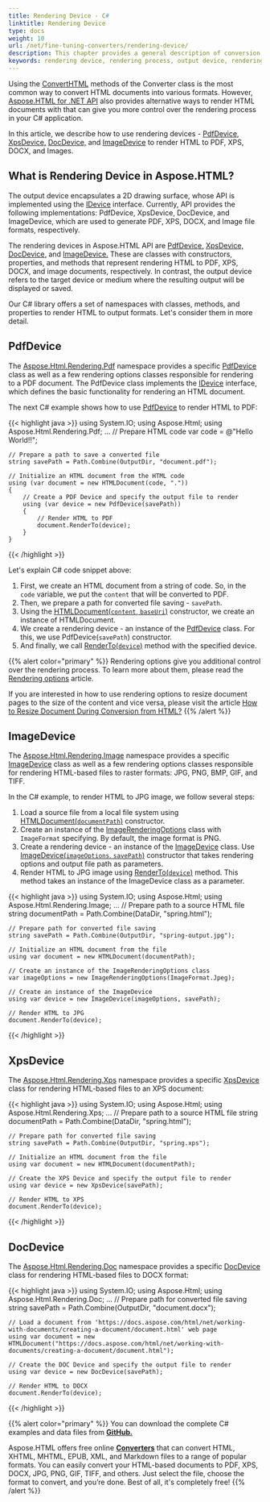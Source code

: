 ```yaml
---
title: Rendering Device - C#
linktitle: Rendering Device
type: docs
weight: 10
url: /net/fine-tuning-converters/rendering-device/
description: This chapter provides a general description of conversion features of Aspose.HTML .NET. You find out how to convert HTML, SVG, MHTML, EPUB, MD documents to (PDF, XPS, DOCX, MD, MHTML and Image) other formats using Aspose.HTML API.
keywords: rendering device, rendering process, output device, rendering html, render HTML, PdfDevice, ImageDevice, XpsDevice, DocDevice
---
```


Using the [ConvertHTML](https://reference.aspose.com/html/net/aspose.html.converters/converter/converthtml/) methods of the Converter class is the most common way to convert HTML documents into various formats. However, [Aspose.HTML for .NET API](https://products.aspose.com/html/net/) also provides alternative ways to render HTML documents with that can give you more control over the rendering process in your C# application.

In this article, we describe how to use rendering devices - [PdfDevice,](https://reference.aspose.com/html/net/aspose.html.rendering.pdf/pdfdevice/) [XpsDevice,](https://reference.aspose.com/html/net/aspose.html.rendering.xps/xpsdevice/) [DocDevice,](https://reference.aspose.com/html/net/aspose.html.rendering.doc/pdfdevice/) and [ImageDevice](https://reference.aspose.com/html/net/aspose.html.rendering.image/imagedevice/) to render HTML to PDF, XPS, DOCX, and Images.

## **What is Rendering Device in Aspose.HTML?**

The output device encapsulates a 2D drawing surface, whose API is implemented using the [IDevice](https://reference.aspose.com/html/net/aspose.html.rendering/idevice/) interface. Currently, API provides the following implementations: PdfDevice, XpsDevice, DocDevice, and ImageDevice, which are used to generate PDF, XPS, DOCX, and Image file formats, respectively.

The rendering devices in Aspose.HTML API are [PdfDevice,](https://reference.aspose.com/html/net/aspose.html.rendering.pdf/pdfdevice/) [XpsDevice,](https://reference.aspose.com/html/net/aspose.html.rendering.xps/xpsdevice/) [DocDevice,](https://reference.aspose.com/html/net/aspose.html.rendering.doc/pdfdevice/) and [ImageDevice.](https://reference.aspose.com/html/net/aspose.html.rendering.image/imagedevice/) These are classes with constructors, properties, and methods that represent rendering HTML to PDF, XPS, DOCX, and image documents, respectively. In contrast, the output device refers to the target device or medium where the resulting output will be displayed or saved.

Our C# library offers a set of namespaces with classes, methods, and properties to render HTML to output formats. Let's consider them in more detail.

## **PdfDevice**

The [Aspose.Html.Rendering.Pdf](https://reference.aspose.com/html/net/aspose.html.rendering.pdf/) namespace provides a specific [PdfDevice](https://reference.aspose.com/html/net/aspose.html.rendering.pdf/pdfdevice/) class as well as a few rendering options classes responsible for rendering to a PDF document. The PdfDevice class implements the [IDevice](https://reference.aspose.com/html/net/aspose.html.rendering/idevice/) interface, which defines the basic functionality for rendering an HTML document. 

The next C# example shows how to use [PdfDevice](https://reference.aspose.com/html/net/aspose.html.rendering.pdf/pdfdevice/) to render HTML to PDF:

{{< highlight java >}}
using System.IO;
using Aspose.Html;
using Aspose.Html.Rendering.Pdf;
...
	// Prepare HTML code
    var code = @"<span>Hello World!!</span>";

    // Prepare a path to save a converted file 
    string savePath = Path.Combine(OutputDir, "document.pdf");

    // Initialize an HTML document from the HTML code
    using (var document = new HTMLDocument(code, "."))
    {
        // Create a PDF Device and specify the output file to render
        using (var device = new PdfDevice(savePath))
        {
            // Render HTML to PDF
            document.RenderTo(device);
        }
    }
{{< /highlight >}}

Let's explain C# code snippet above:

1. First, we create an HTML document from a string of code. So, in the `code` variable, we put the `content` that will be converted to PDF.
1. Then, we prepare a path for converted file saving - `savePath`.
1. Using the [HTMLDocument(`content`, `baseUri`)](https://reference.aspose.com/html/net/aspose.html/htmldocument/htmldocument/#constructor_14) constructor, we create an instance of HTMLDocument.
1. We create a rendering device - an instance of the [PdfDevice](https://reference.aspose.com/html/net/aspose.html.rendering.pdf/pdfdevice/) class. For this, we use PdfDevice(`savePath`) constructor.
1. And finally, we call [RenderTo(`device`)](https://reference.aspose.com/html/net/aspose.html/htmldocument/renderto/) method with the specified device.

{{% alert color="primary" %}}
Rendering options give you additional control over the rendering process. To learn more about them, please read the [Rendering options](/html/net/fine-tuning-converters/rendering-options/) article. 

If you are interested in how to use rendering options to resize document pages to the size of the content and vice versa, please visit the article [How to Resize Document During Conversion from HTML?](/html/net/resize-document/)
{{% /alert %}}

## **ImageDevice**

The [Aspose.Html.Rendering.Image](https://reference.aspose.com/html/net/aspose.html.rendering.image/) namespace provides a specific [ImageDevice](https://reference.aspose.com/html/net/aspose.html.rendering.image/imagedevice/) class as well as a few rendering options classes responsible for rendering HTML-based files to raster formats: JPG, PNG, BMP, GIF, and TIFF.

In the С# example, to render HTML to JPG image, we follow several steps:
1. Load a source file from a local file system using [HTMLDocument(`documentPath`)]() constructor.
1. Create an instance of the [ImageRenderingOptions](https://reference.aspose.com/html/net/aspose.html.rendering.image/imagerenderingoptions/) class with `ImageFormat` specifying. By default, the image format is PNG.
1. Create a rendering device - an instance of the [ImageDevice](https://reference.aspose.com/html/net/aspose.html.rendering.image/imagedevice/) class. Use [ImageDevice(`imageOptions`, `savePath`)](https://reference.aspose.com/html/net/aspose.html.rendering.image/imagedevice/imagedevice/#constructor_3) constructor that takes  rendering options and output file path as parameters.
1. Render HTML to JPG image using [RenderTo(`device`)](https://reference.aspose.com/html/net/aspose.html/htmldocument/renderto/) method. This method takes an instance of the ImageDevice class as a parameter.

{{< highlight java >}}
using System.IO;
using Aspose.Html;
using Aspose.Html.Rendering.Image;
...
    // Prepare path to a source HTML file
    string documentPath = Path.Combine(DataDir, "spring.html");

    // Prepare path for converted file saving 
    string savePath = Path.Combine(OutputDir, "spring-output.jpg");

    // Initialize an HTML document from the file
    using var document = new HTMLDocument(documentPath);

    // Create an instance of the ImageRenderingOptions class
    var imageOptions = new ImageRenderingOptions(ImageFormat.Jpeg);

    // Create an instance of the ImageDevice 
    using var device = new ImageDevice(imageOptions, savePath);

    // Render HTML to JPG
    document.RenderTo(device);
{{< /highlight >}}

## **XpsDevice**

The [Aspose.Html.Rendering.Xps](https://reference.aspose.com/html/net/aspose.html.rendering.xps/) namespace provides a specific [XpsDevice](https://reference.aspose.com/html/net/aspose.html.rendering.xps/xpsdevice/) class for rendering HTML-based files to an XPS document:

{{< highlight java >}}
using System.IO;
using Aspose.Html;
using Aspose.Html.Rendering.Xps;
...
    // Prepare path to a source HTML file
    string documentPath = Path.Combine(DataDir, "spring.html");

    // Prepare path for converted file saving 
    string savePath = Path.Combine(OutputDir, "spring.xps");

    // Initialize an HTML document from the file
    using var document = new HTMLDocument(documentPath);    

    // Create the XPS Device and specify the output file to render
    using var device = new XpsDevice(savePath);

    // Render HTML to XPS
    document.RenderTo(device);    
{{< /highlight >}}

## **DocDevice**

The [Aspose.Html.Rendering.Doc](https://reference.aspose.com/html/net/aspose.html.rendering.doc/) namespace provides a specific [DocDevice](https://reference.aspose.com/html/net/aspose.html.rendering.doc/docdevice/) class for rendering HTML-based files to DOCX format:

{{< highlight java >}}
using System.IO;
using Aspose.Html;
using Aspose.Html.Rendering.Doc;
...
    // Prepare path for converted file saving 
    string savePath = Path.Combine(OutputDir, "document.docx");

    // Load a document from 'https://docs.aspose.com/html/net/working-with-documents/creating-a-document/document.html' web page
    using var document = new HTMLDocument("https://docs.aspose.com/html/net/working-with-documents/creating-a-document/document.html");    

    // Create the DOC Device and specify the output file to render
    using var device = new DocDevice(savePath);

    // Render HTML to DOCX
    document.RenderTo(device);    
{{< /highlight >}}

{{% alert color="primary" %}}
You can download the complete C# examples and data files from [**GitHub.**](https://github.com/aspose-html/Aspose.HTML-Documentation/tree/main/content/tests-net)

Aspose.HTML offers free online [**Converters**](https://products.aspose.app/html/conversion) that can convert HTML, XHTML, MHTML, EPUB, XML, and Markdown files to a range of popular formats. You can easily convert your HTML-based documents to PDF, XPS, DOCX, JPG, PNG, GIF, TIFF, and others. Just select the file, choose the format to convert, and you’re done. Best of all, it's completely free!
{{% /alert %}} 